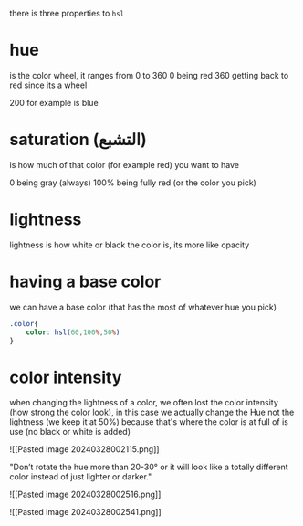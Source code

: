 there is three properties to `hsl`

# hue

is the color wheel, it ranges from 0 to 360
0 being red
360 getting back to red
since its a wheel

200 for example is blue

# saturation (التشبع)

is how much of that color (for example red) you want to have

0 being gray (always)
100% being fully red (or the color you pick)

# lightness

lightness is how white or black the color is, its more like opacity 


# having a base color

we can have a base color (that has the most of whatever hue you pick)

```css
.color{
	color: hsl(60,100%,50%)
}
```


# color intensity

when changing the lightness of a color, we often lost the color intensity (how strong the color look), in this case we actually change the Hue not the lightness (we keep it at 50%) because that's where the color is at full of is use (no black or white is added)

![[Pasted image 20240328002115.png]]

"Don’t rotate the hue more than 20-30°
or it will look like a totally different color instead of just lighter or darker."

![[Pasted image 20240328002516.png]]

![[Pasted image 20240328002541.png]]
